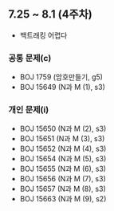 ## 7.25 ~ 8.1 (4주차)

- 백트래킹 어렵다

### 공통 문제(c)
- BOJ 1759 (암호만들기, g5) 
- BOJ 15649 (N과 M (1), s3)

### 개인 문제(i)
- BOJ 15650 (N과 M (2), s3)
- BOJ 15651 (N과 M (3), s3)
- BOJ 15652 (N과 M (4), s3)
- BOJ 15654 (N과 M (5), s3)
- BOJ 15655 (N과 M (6), s3)
- BOJ 15656 (N과 M (7), s3)
- BOJ 15657 (N과 M (8), s3)
- BOJ 15663 (N과 M (9), s2)